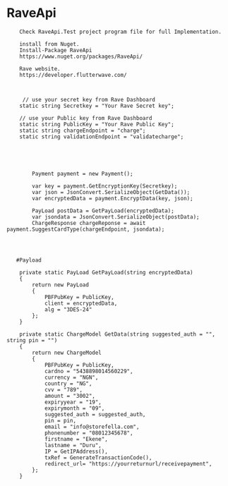# RaveApi
        Check RaveApi.Test project program file for full Implementation.
        
        install from Nuget.
        Install-Package RaveApi 
        https://www.nuget.org/packages/RaveApi/
        
        Rave website.
        https://developer.flutterwave.com/



         // use your secret key from Rave Dashboard
        static string Secretkey = "Your Rave Secret key";

        // use your Public key from Rave Dashboard
        static string PublicKey = "Your Rave Public Key";
        static string chargeEndpoint = "charge";
        static string validationEndpoint = "validatecharge";
        
        
        
        
        
            Payment payment = new Payment();

            var key = payment.GetEncryptionKey(Secretkey);
            var json = JsonConvert.SerializeObject(GetData());
            var encryptedData = payment.EncryptData(key, json);

            PayLoad postData = GetPayLoad(encryptedData);
            var jsondata = JsonConvert.SerializeObject(postData);
            ChargeResponse chargeReponse = await payment.SuggestCardType(chargeEndpoint, jsondata);
            
            
            
            
       #Payload     
            
        private static PayLoad GetPayLoad(string encryptedData)
        {
            return new PayLoad
            {
                PBFPubKey = PublicKey,
                client = encryptedData,
                alg = "3DES-24"
            };
        }

        private static ChargeModel GetData(string suggested_auth = "", string pin = "")
        {
            return new ChargeModel
            {
                PBFPubKey = PublicKey,
                cardno = "5438898014560229",
                currency = "NGN",
                country = "NG",
                cvv = "789",
                amount = "3002",
                expiryyear = "19",
                expirymonth = "09",
                suggested_auth = suggested_auth,
                pin = pin,
                email = "info@storefella.com",
                phonenumber = "08012345678",
                firstname = "Ekene",
                lastname = "Duru",
                IP = GetIPAddress(), 
                txRef = GenerateTransactionCode(),
                redirect_url= "https://yourreturnurl/receivepayment",
            };
        }

